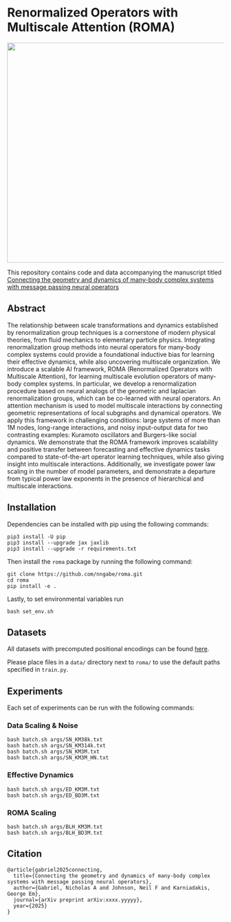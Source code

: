 # Renormalized Operators with Multiscale Attention (ROMA)

<img src="https://github.com/nngabe/roma/blob/master/figures/ROMA_simple.png" width="512">

This repository contains code and data accompanying the manuscript titled [Connecting the geometry and dynamics of many-body complex systems with message passing neural operators](https://arxiv.org/abs/xxxx.yyyyy)

## Abstract

The relationship between scale transformations and dynamics established by renormalization group techniques is a cornerstone of modern physical theories, from fluid mechanics to elementary particle physics. Integrating renormalization group methods into neural operators for many-body complex systems could provide a foundational inductive bias for learning their effective dynamics, while also uncovering multiscale organization. We introduce a scalable AI framework, ROMA (Renormalized Operators with Multiscale Attention), for learning multiscale evolution operators of many-body complex systems. In particular, we develop a renormalization procedure based on neural analogs of the geometric and laplacian renormalization groups, which can be co-learned with neural operators. An attention mechanism is used to model multiscale interactions by connecting geometric representations of local subgraphs and dynamical operators. We apply this framework in challenging conditions: large systems of more than 1M nodes, long-range interactions, and noisy input-output data for two contrasting examples: Kuramoto oscillators and Burgers-like social dynamics. We demonstrate that the ROMA framework improves scalability and positive transfer between forecasting and effective dynamics tasks compared to state-of-the-art operator learning techniques, while also giving insight into multiscale interactions. Additionally, we investigate power law scaling in the number of model parameters, and demonstrate a departure from typical power law exponents in the presence of hierarchical and multiscale interactions.

## Installation

Dependencies can be installed with pip using the following commands:

```
pip3 install -U pip
pip3 install --upgrade jax jaxlib
pip3 install --upgrade -r requirements.txt
```

Then install the `roma` package by running the following command:

```
git clone https://github.com/nngabe/roma.git
cd roma
pip install -e .
```

Lastly, to set environmental variables run 

```
bash set_env.sh
```

## Datasets

All datasets with precomputed positional encodings can be found [here](https://zenodo.org/records/14911118).

Please place files in a `data/` directory next to `roma/` to use the default paths specified in `train.py`.

## Experiments

Each set of experiments can be run with the following commands:

### Data Scaling & Noise

```
bash batch.sh args/SN_KM38k.txt
bash batch.sh args/SN_KM314k.txt
bash batch.sh args/SN_KM3M.txt
bash batch.sh args/SN_KM3M_HN.txt
```

### Effective Dynamics

```
bash batch.sh args/ED_KM3M.txt
bash batch.sh args/ED_BD3M.txt
```

### ROMA Scaling

```
bash batch.sh args/BLH_KM3M.txt
bash batch.sh args/BLH_BD3M.txt
```


## Citation
    @article{gabriel2025connecting,
      title={Connecting the geometry and dynamics of many-body complex systems with message passing neural operators},
      author={Gabriel, Nicholas A and Johnson, Neil F and Karniadakis, George Em},
      journal={arXiv preprint arXiv:xxxx.yyyyy},
      year={2025}
    }
